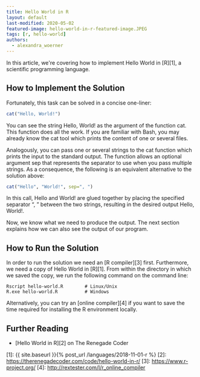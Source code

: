 ```yaml
---
title: Hello World in R
layout: default
last-modified: 2020-05-02
featured-image: hello-world-in-r-featured-image.JPEG
tags: [r, hello-world]
authors:
  - alexandra_woerner
---
```


In this article, we're covering how to implement Hello World in
[R][1], a scientific programming language.

## How to Implement the Solution

Fortunately, this task can be solved in a concise one-liner:

```r
cat("Hello, World!")
```

You can see the string Hello, World! as the argument of the function cat.
This function does all the work. If you are familiar with Bash, you may already
know the cat tool which prints the content of one or several files.

Analogously, you can pass one or several strings to the cat function which prints
the input to the standard output. The function allows an optional argument sep
that represents the separator to use when you pass multiple strings. As a
consequence, the following is an equivalent alternative to the solution above:

```r
cat("Hello", "World!", sep=", ")
```

In this call, Hello and World! are glued together by placing the specified
separator “, ” between the two strings, resulting in the desired output
Hello, World!.

Now, we know what we need to produce the output. The next section explains how
we can also see the output of our program.

## How to Run the Solution

In order to run the solution we need an [R compiler][3] first. Furthermore, we need
a copy of Hello World in [R][1]. From within the directory in which we saved the copy,
we run the following command on the command line:

```console
Rscript hello-world.R        # Linux/Unix
R.exe hello-world.R          # Windows
```

Alternatively, you can try an [online compiler][4] if you want to save the time
required for installing the R environment locally.

## Further Reading

- [Hello World in R][2] on The Renegade Coder

[1]: {{ site.baseurl }}{% post_url /languages/2018-11-01-r %}
[2]: https://therenegadecoder.com/code/hello-world-in-r/
[3]: https://www.r-project.org/
[4]: http://rextester.com/l/r_online_compiler
